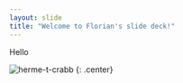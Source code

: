 ```yaml
---
layout: slide
title: "Welcome to Florian's slide deck!"
---
```


Hello

![herme-t-crabb](https://octodex.github.com/images/herme-t-crabb.png)
{: .center}
